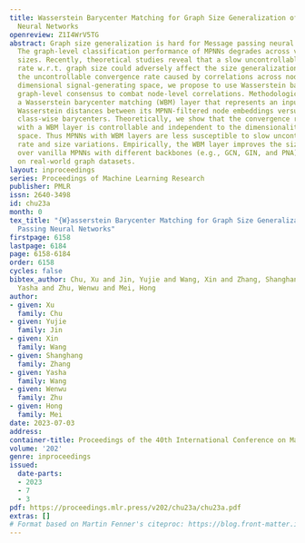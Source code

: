 ```yaml
---
title: Wasserstein Barycenter Matching for Graph Size Generalization of Message Passing
  Neural Networks
openreview: Z1I4WrV5TG
abstract: Graph size generalization is hard for Message passing neural networks (MPNNs).
  The graph-level classification performance of MPNNs degrades across various graph
  sizes. Recently, theoretical studies reveal that a slow uncontrollable convergence
  rate w.r.t. graph size could adversely affect the size generalization. To address
  the uncontrollable convergence rate caused by correlations across nodes in the underlying
  dimensional signal-generating space, we propose to use Wasserstein barycenters as
  graph-level consensus to combat node-level correlations. Methodologically, we propose
  a Wasserstein barycenter matching (WBM) layer that represents an input graph by
  Wasserstein distances between its MPNN-filtered node embeddings versus some learned
  class-wise barycenters. Theoretically, we show that the convergence rate of an MPNN
  with a WBM layer is controllable and independent to the dimensionality of the signal-generating
  space. Thus MPNNs with WBM layers are less susceptible to slow uncontrollable convergence
  rate and size variations. Empirically, the WBM layer improves the size generalization
  over vanilla MPNNs with different backbones (e.g., GCN, GIN, and PNA) significantly
  on real-world graph datasets.
layout: inproceedings
series: Proceedings of Machine Learning Research
publisher: PMLR
issn: 2640-3498
id: chu23a
month: 0
tex_title: "{W}asserstein Barycenter Matching for Graph Size Generalization of Message
  Passing Neural Networks"
firstpage: 6158
lastpage: 6184
page: 6158-6184
order: 6158
cycles: false
bibtex_author: Chu, Xu and Jin, Yujie and Wang, Xin and Zhang, Shanghang and Wang,
  Yasha and Zhu, Wenwu and Mei, Hong
author:
- given: Xu
  family: Chu
- given: Yujie
  family: Jin
- given: Xin
  family: Wang
- given: Shanghang
  family: Zhang
- given: Yasha
  family: Wang
- given: Wenwu
  family: Zhu
- given: Hong
  family: Mei
date: 2023-07-03
address: 
container-title: Proceedings of the 40th International Conference on Machine Learning
volume: '202'
genre: inproceedings
issued:
  date-parts:
  - 2023
  - 7
  - 3
pdf: https://proceedings.mlr.press/v202/chu23a/chu23a.pdf
extras: []
# Format based on Martin Fenner's citeproc: https://blog.front-matter.io/posts/citeproc-yaml-for-bibliographies/
---
```

